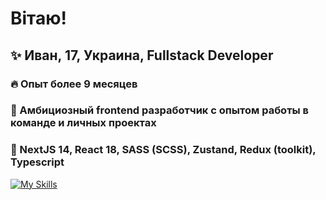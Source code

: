 # Вітаю!

## ✨ Иван, 17, Украина, Fullstack Developer
### 🔥 Опыт более 9 месяцев
### 💠 Амбициозный frontend разработчик с опытом работы в команде и личных проектах
### 💫 NextJS 14, React 18, SASS (SCSS), Zustand, Redux (toolkit), Typescript

[![My Skills](https://skillicons.dev/icons?i=html,css,js,scss,react,ts,nodejs,express,mongodb,redux,next,docker,figma,firebase,vite,webpack,yarn,tailwind&theme=light)](https://skillicons.dev)
